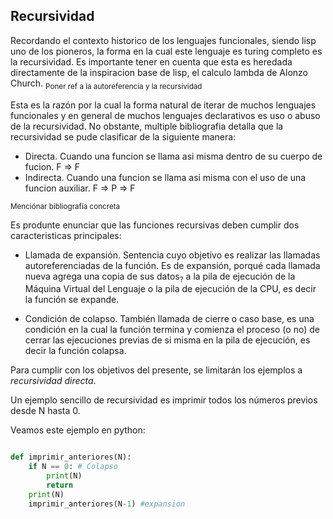 ## Recursividad

Recordando el contexto historico de los lenguajes funcionales, siendo lisp uno de los pioneros, la forma en la cual este lenguaje es turing completo es la recursividad. Es importante tener en cuenta que esta es heredada directamente de la inspiracion base de lisp, el calculo lambda de Alonzo Church. <sub>Poner ref a la autoreferencia y la recursividad</sub>

Esta es la razón por la cual la forma natural de iterar de muchos lenguajes funcionales y en general de muchos lenguajes declarativos es uso o abuso de la recursividad. 
No obstante, multiple bibliografia detalla que la recursividad se pude clasificar de la siguiente manera: 
* Directa. Cuando una funcion se llama asi misma dentro de su cuerpo de fucion. F => F
* Indirecta. Cuando una funcion se llama asi misma con el uso de una funcion auxiliar. F => P => F

<sub> Menciónar bibliografía concreta </sub>

Es produnte enunciar que las funciones recursivas deben cumplir dos caracteristicas principales:

* Llamada de expansión. Sentencia cuyo objetivo es realizar las llamadas autoreferenciadas de la función. Es de expansión, porqué cada llamada nueva agrega una copia de sus datos<sub>?</sub> a la pila de ejecución de la Máquina Virtual del Lenguaje o la pila de ejecución de la CPU, es decir la función se expande.

* Condición de colapso. También llamada de cierre o caso base, es una condición en la cual la función termina y comienza el proceso (o no) de cerrar las ejecuciones previas de si misma en la pila de ejecución, es decir la función colapsa.

Para cumplir con los objetivos del presente, se limitarán los ejemplos a *recursividad directa*.

Un ejemplo sencillo de recursividad es imprimir todos los números previos desde N hasta 0.

Veamos este ejemplo en python:

```python

def imprimir_anteriores(N):
    if N == 0: # Colapso
        print(N)
        return
    print(N)
    imprimir_anteriores(N-1) #expansion


```
